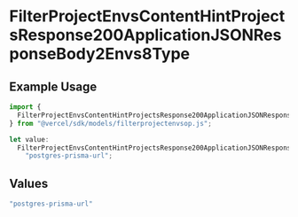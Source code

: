 # FilterProjectEnvsContentHintProjectsResponse200ApplicationJSONResponseBody2Envs8Type

## Example Usage

```typescript
import {
  FilterProjectEnvsContentHintProjectsResponse200ApplicationJSONResponseBody2Envs8Type,
} from "@vercel/sdk/models/filterprojectenvsop.js";

let value:
  FilterProjectEnvsContentHintProjectsResponse200ApplicationJSONResponseBody2Envs8Type =
    "postgres-prisma-url";
```

## Values

```typescript
"postgres-prisma-url"
```